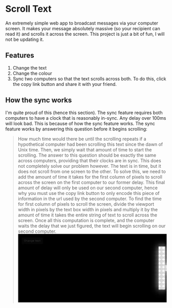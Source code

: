 # Scroll Text
An extremely simple web app to broadcast messages via your computer screen. It makes your message absolutely massive (so your recipient can read it) and scrolls it across the screen. This project is just a bit of fun, I will not be updating it.
## Features 
1. Change the text
2. Change the colour
3. Sync two computers so that the text scrolls across both. To do this, click the copy link button and share it with your friend. 
## How the sync works
I'm quite proud of this (hence this section). The sync feature requires both computers to have a clock that is reasonably in-sync. Any delay over 100ms will look bad. This is because of how the sync feature works. The sync feature works by answering this question before it begins scrolling:
> How much time would there be until the scrolling repeats if a hypothetical computer had been scrolling this text since the dawn of Unix time.
Then, we simply wait that amount of time to start the scrolling. The answer to this question should be exactly the same across computers, providing that their clocks are in sync.
This does not completely solve our problem however. The text is in time, but it does not scroll from one screen to the other. To solve this, we need to add the  amount of time it takes for the first column of pixels to scroll across the screen on the first computer to our former delay. This final amount of delay will only be used on our second computer, hence why you must use the copy link button to only encode this piece of information in the url used by the second computer. To find the time for first column of pixels to scroll the screen, divide the viewport width in pixels by the text box width in pixels and multiply it by the amount of time it takes the entire string of text to scroll across the screen. 
Once all this computation is complete, and the computer waits the delay that we just figured, the text will begin scrolling on our second computer.
![A screenshot of my app](https://raw.githubusercontent.com/will-lol/scrolltext/master/assets/screenshot/anim.webp)
